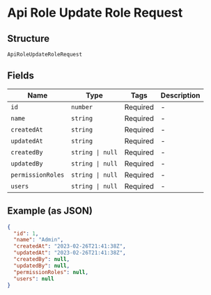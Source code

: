 
# Api Role Update Role Request

## Structure

`ApiRoleUpdateRoleRequest`

## Fields

| Name | Type | Tags | Description |
|  --- | --- | --- | --- |
| `id` | `number` | Required | - |
| `name` | `string` | Required | - |
| `createdAt` | `string` | Required | - |
| `updatedAt` | `string` | Required | - |
| `createdBy` | `string \| null` | Required | - |
| `updatedBy` | `string \| null` | Required | - |
| `permissionRoles` | `string \| null` | Required | - |
| `users` | `string \| null` | Required | - |

## Example (as JSON)

```json
{
  "id": 1,
  "name": "Admin",
  "createdAt": "2023-02-26T21:41:38Z",
  "updatedAt": "2023-02-26T21:41:38Z",
  "createdBy": null,
  "updatedBy": null,
  "permissionRoles": null,
  "users": null
}
```

